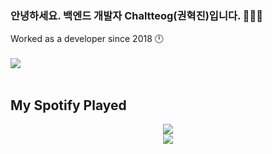 ### <div align="left">안녕하세요. 백엔드 개발자 Chaltteog(권혁진)입니다. 🧛🏻‍♂️</div>  
  
<div align="left">Worked as a developer since 2018 🕛</div>  
  
<br/>

<div align="left"><img src="https://github-readme-stats.vercel.app/api?username=chaltteog&count_private=true&show_icons=true&theme=prussian&include_all_commits=true" align="center" /></div>  

<br/>  

## My Spotify Played

<div align="center"><img src="https://spotify-github-profile.vercel.app/api/view?uid=7k0fnhv5sjh7sjk4q65wqypnm&cover_image=true&theme=default&bar_color=85ffe7&bar_color_cover=true" /></div>  

<div align="center">
<a href="https://hits.seeyoufarm.com"><img src="https://hits.seeyoufarm.com/api/count/incr/badge.svg?url=https%3A%2F%2Fgithub.com%2Fchaltteog&count_bg=%2379C83D&title_bg=%23555555&icon=&icon_color=%23E7E7E7&title=hits&edge_flat=false"/></a>
</div>  
